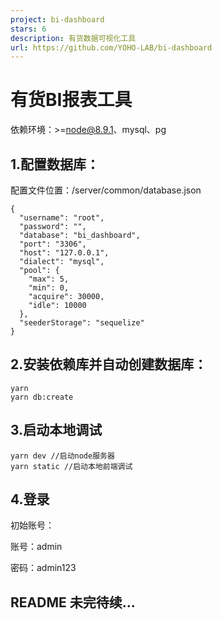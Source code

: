 ```yaml
---
project: bi-dashboard
stars: 6
description: 有货数据可视化工具
url: https://github.com/YOHO-LAB/bi-dashboard
---
```


有货BI报表工具
========

依赖环境：>=node@8.9.1、mysql、pg

1.配置数据库：
--------

配置文件位置：/server/common/database.json

```
{
  "username": "root",
  "password": "",
  "database": "bi_dashboard",
  "port": "3306",
  "host": "127.0.0.1",
  "dialect": "mysql",
  "pool": {
    "max": 5,
    "min": 0,
    "acquire": 30000,
    "idle": 10000
  },
  "seederStorage": "sequelize"
}
```

2.安装依赖库并自动创建数据库：
----------------

```
yarn
yarn db:create
```

3.启动本地调试
--------

```
yarn dev //启动node服务器
yarn static //启动本地前端调试
```

4.登录
----

初始账号：

账号：admin

密码：admin123

README 未完待续...
--------------
